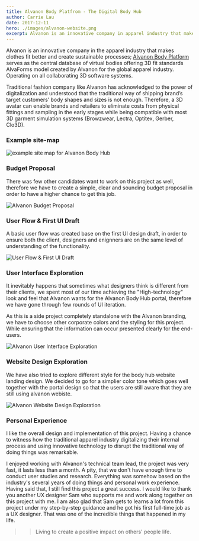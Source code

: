 ```yaml
---
title: Alvanon Body Platfrom - The Digital Body Hub
author: Carrie Lau
date: 2017-12-11
hero: ./images/alvanon-website.png
excerpt: Alvanon is an innovative company in apparel industry that make clothes fit better and create sustainable processes; Alvanon Body Platform serves as the central database of virtual bodies created by Alvanon that allow 3D fashion designer across different global brand to use their Alvanon's AlvaForms model.
---
```

Alvanon is an innovative company in the apparel industry that makes clothes fit better and create sustainable processes; [Alvanon Body Platform](https://abp.alvanon.com/) serves as the central database of virtual bodies offering 3D fit standards AlvaForms model created by Alvanon for the global apparel industry. Operating on all collaborating 3D software systems.

Traditional fashion company like Alvanon has acknowledged to the power of digitalization and understood that the traditional way of shipping brand’s target customers’ body shapes and sizes is not enough. Therefore, a 3D avatar can enable brands and retailers to eliminate costs from physical fittings and sampling in the early stages while being compatible with most 3D garment simulation systems (Browzwear, Lectra, Optitex, Gerber, Clo3D).

### Example site-map
<div className="Image__Small">
  <img
    src="./images/alvanon_exampleSiteMap.png"
    title="Alvanon Example Site Map"
    alt="example site map for Alvanon Body Hub"
  />
</div>

### Budget Proposal
There was few other candidates want to work on this project as well, therefore we have to create a simple, clear and sounding budget proposal in order to have a higher chance to get this job.

 <div className="Image__Small">
  <img
    src="./images/alvanon_bugetProposal.png"
    title="Alvanon Budget Proposal"
    alt="Alvanon Budget Proposal"
  />
</div>


### User Flow & First UI Draft
 A basic user flow was created base on the first UI design draft, in order to ensure both the client, designers and enignners are on the same level of understanding of the functionality.

<div className="Image__Medium">
  <img
    src="./images/alvanon_UserFlow.png"
    title="User Flow & First UI Draft"
    alt="User Flow & First UI Draft"
  />
</div>

### User Interface Exploration
It inevitably happens that sometimes what designers think is different from their clients, we spent most of our time achieving the "High-technology" look and feel that Alvanon wants for the Alvanon Body Hub portal, therefore we have gone through few rounds of UI iteration. 

As this is a side project completely standalone with the Alvanon branding, we have to choose other corporate colors and the styling for this project. While ensuring that the information can occur presented clearly for the end-users.
<div className="Image__medium">
  <img
    src="./images/alvanon_reference.png"
    title="Alvanon User Interface Exploration"
    alt="Alvanon User Interface Exploration"
  />
</div>

### Website Design Exploration
We have also tried to explore different style for the body hub website landing design. We decided to go for a simplier color tone which goes well together with the portal design so that the users are still aware that they are still using alvanon webiste.



<div className="Image__small">
  <img
    src="./images/alvanon_website_ref.png"
    title="Alvanon Website Design Exploration"
    alt="Alvanon Website Design Exploration"
  />
</div>

### Personal Experience
I like the overall design and implementation of this project. Having a chance to witness how the traditional apparel industry digitalizing their internal process and using innovative technology to disrupt the traditional way of doing things was remarkable.

I enjoyed working with Alvanon's technical team lead, the project was very fast, it lasts less than a month. A pity, that we don't have enough time to conduct user studies and research. Everything was somehow based on the industry's several years of doing things and personal work experience. Having said that, I still find this project a great success. I would like to thank you another UX designer Sam who supports me and work along together on this project with me. I am also glad that Sam gets to learns a lot from this project under my step-by-step guidance and he got his first full-time job as a UX designer. That was one of the incredible things that happened in my life. 

>> Living to create a positive impact on others' people life. 